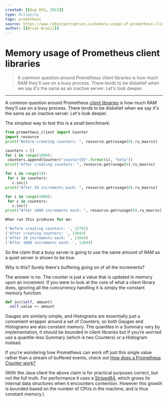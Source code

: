 ```yaml
---
created: [[Aug 8th, 2021]]
type: #clipping
tags: prometheus 
source: https://www.robustperception.io/memory-usage-of-prometheus-client-libraries
author: [[Brian Brazil]] 
---
```

# Memory usage of Prometheus client libraries

> A common question around Prometheus client libraries is how much RAM they'll use on a busy process. There tends to be disbelief when we say it's the same as an inactive server. Let's look deeper.

---
A common question around Prometheus [client libraries](https://prometheus.io/docs/instrumenting/clientlibs/) is how much RAM they'll use on a busy process. There tends to be disbelief when we say it's the same as an inactive server. Let's look deeper.

The simplest way to test this is a small benchmark:
```python
from prometheus_client import Counter
import resource
print("Before creating counters: ", resource.getrusage(0).ru_maxrss)

counters = []
for i in range(1000):
 counters.append(Counter("counter{0}".format(i), "help"))
print("After creating counters: ", resource.getrusage(0).ru_maxrss)

for i in range(10):
 for c in counters:
   c.inc()
print("After 10 increments each: ", resource.getrusage(0).ru_maxrss)

for i in range(1000):
 for c in counters:
   c.inc()
print("After 1000 increments each: ", resource.getrusage(0).ru_maxrss)

When run this produces for me:

('Before creating counters: ', 12792)
('After creating counters: ', 13844)
('After 10 increments each: ', 13844)
('After 1000 increments each: ', 13844)
```

So the claim that a busy server is going to use the same amount of RAM as a quiet server is shown to be true.

Why is this? Surely there's buffering going on of all the increments?

The answer is no. The counter is just a value that is updated in memory upon an increment. If you were to look at the core of what a client library does, ignoring all the concurrency handling it is simply the constant memory function:
```python
def inc(self, amount)
  self.value += amount
```
Gauges are similarly simple, and Histograms are essentially just a convenient wrapper around a set of Counters; so both Gauges and Histograms are also constant memory. The quantiles in a Summary vary by implementation, it should be bounded in client libraries but if you're worried use a quantile-less Summary (which is two Counters) or a Histogram instead.

If you're wondering how Prometheus can work off just this single value rather than a stream of buffered events, check out [How does a Prometheus Counter work?](https://www.robustperception.io/how-does-a-prometheus-counter-work/)

(With the Java client the above claim is for practical purposes correct, but not the full truth. For performance it uses a [Striped64](https://github.com/prometheus/client_java/blob/master/simpleclient/src/main/java/io/prometheus/client/Striped64.java), which grows its internal data structures when it encounters contention. However this growth is bounded based on the number of CPUs in the machine, and is thus constant memory.)
